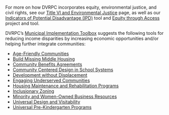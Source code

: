 For more on how DVRPC incorporates equity, environmental justice, and civil rights, see our [Title VI and Environmental Justice](https://www.dvrpc.org/GetInvolved/TitleVI/) page, as well as our [Indicators of Potential Disadvantage (IPD)](https://www.dvrpc.org/webmaps/IPD/) tool and [Equity through Access](https://www.dvrpc.org/ETA/) project and tool.

DVRPC’s [Municipal Implementation Toolbox](https://www.dvrpc.org/Plan/MIT/) suggests the following tools for reducing income disparities by increasing economic opportunities and/or helping further integrate communities:

* [Age-Friendly Communities](https://www.dvrpc.org/Plan/MIT/agefriendlycommunities)
* [Build Missing Middle Housing](https://www.dvrpc.org/Plan/MIT/buildmissingmiddlehousing)
* [Community Benefits Agreements](https://www.dvrpc.org/Plan/MIT/communitybenefitsagreementscbas)
* [Community Centered Design in School Systems](https://www.dvrpc.org/Plan/MIT/community-centereddesigninschoolsystems)
* [Development without Displacement](https://www.dvrpc.org/Plan/MIT/developmentwithoutdisplacement)
* [Engaging Underserved Communities](https://www.dvrpc.org/Plan/MIT/engagingunderservedcommunities)
* [Housing Maintenance and Rehabilitation Programs](https://www.dvrpc.org/Plan/MIT/housingmaintenanceandrehabilitationprograms)
* [Inclusionary Zoning](https://www.dvrpc.org/Plan/MIT/inclusionaryzoning)
* [Minority and Women-Owned Business Resources](https://www.dvrpc.org/Plan/MIT/minorityandwomen-ownedbusinessresources)
* [Universal Design and Visitability](https://www.dvrpc.org/Plan/MIT/universaldesignandvisitability)
* [Universal Pre-Kindergarten Programs](https://www.dvrpc.org/Plan/MIT/universalpre-kindergartenprograms)